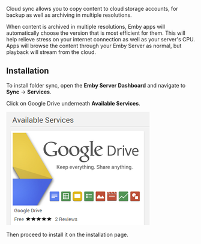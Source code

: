 Cloud sync allows you to copy content to cloud storage accounts, for backup as well as archiving in multiple resolutions.

When content is archived in multiple resolutions, Emby apps will automatically choose the version that is most efficient for them. This will help relieve stress on your internet connection as well as your server's CPU. Apps will browse the content through your Emby Server as normal, but playback will stream from the cloud.

## Installation

To install folder sync, open the **Emby Server Dashboard** and navigate to **Sync** -> **Services**. 

Click on Google Drive underneath **Available Services**.

![](images/plugins/googledrive1.png)

Then proceed to install it on the installation page.